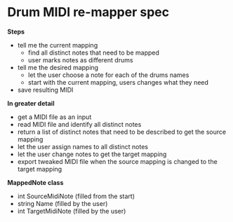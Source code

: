 # Drum MIDI re-mapper spec

**Steps**
- tell me the current mapping
    - find all distinct notes that need to be mapped
    - user marks notes as different drums
- tell me the desired mapping
    - let the user choose a note for each of the drums names
    - start with the current mapping, users changes what they need
- save resulting MIDI

**In greater detail**
- get a MIDI file as an input
- read MIDI file and identify all distinct notes
- return a list of distinct notes that need to be described to get the source mapping
- let the user assign names to all distinct notes
- let the user change notes to get the target mapping
- export tweaked MIDI file when the source mapping is changed to the target mapping

**MappedNote class**
- int SourceMidiNote (filled from the start)
- string Name (filled by the user)
- int TargetMidiNote (filled by the user)